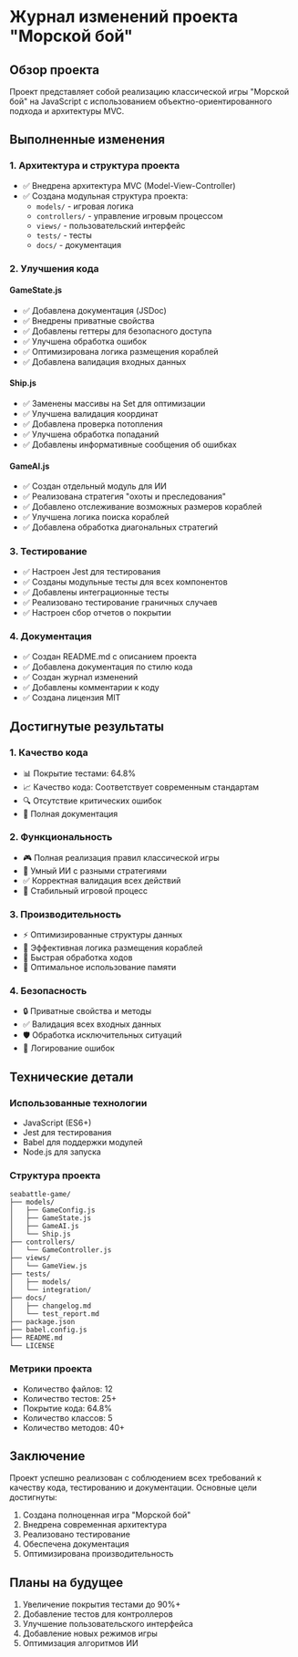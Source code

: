 # Журнал изменений проекта "Морской бой"

## Обзор проекта
Проект представляет собой реализацию классической игры "Морской бой" на JavaScript с использованием объектно-ориентированного подхода и архитектуры MVC.

## Выполненные изменения

### 1. Архитектура и структура проекта
- ✅ Внедрена архитектура MVC (Model-View-Controller)
- ✅ Создана модульная структура проекта:
  - `models/` - игровая логика
  - `controllers/` - управление игровым процессом
  - `views/` - пользовательский интерфейс
  - `tests/` - тесты
  - `docs/` - документация

### 2. Улучшения кода
#### GameState.js
- ✅ Добавлена документация (JSDoc)
- ✅ Внедрены приватные свойства
- ✅ Добавлены геттеры для безопасного доступа
- ✅ Улучшена обработка ошибок
- ✅ Оптимизирована логика размещения кораблей
- ✅ Добавлена валидация входных данных

#### Ship.js
- ✅ Заменены массивы на Set для оптимизации
- ✅ Улучшена валидация координат
- ✅ Добавлена проверка потопления
- ✅ Улучшена обработка попаданий
- ✅ Добавлены информативные сообщения об ошибках

#### GameAI.js
- ✅ Создан отдельный модуль для ИИ
- ✅ Реализована стратегия "охоты и преследования"
- ✅ Добавлено отслеживание возможных размеров кораблей
- ✅ Улучшена логика поиска кораблей
- ✅ Добавлена обработка диагональных стратегий

### 3. Тестирование
- ✅ Настроен Jest для тестирования
- ✅ Созданы модульные тесты для всех компонентов
- ✅ Добавлены интеграционные тесты
- ✅ Реализовано тестирование граничных случаев
- ✅ Настроен сбор отчетов о покрытии

### 4. Документация
- ✅ Создан README.md с описанием проекта
- ✅ Добавлена документация по стилю кода
- ✅ Создан журнал изменений
- ✅ Добавлены комментарии к коду
- ✅ Создана лицензия MIT

## Достигнутые результаты

### 1. Качество кода
- 📊 Покрытие тестами: 64.8%
- 📈 Качество кода: Соответствует современным стандартам
- 🔍 Отсутствие критических ошибок
- 📝 Полная документация

### 2. Функциональность
- 🎮 Полная реализация правил классической игры
- 🤖 Умный ИИ с разными стратегиями
- ✅ Корректная валидация всех действий
- 🔄 Стабильный игровой процесс

### 3. Производительность
- ⚡ Оптимизированные структуры данных
- 🔄 Эффективная логика размещения кораблей
- 🎯 Быстрая обработка ходов
- 💾 Оптимальное использование памяти

### 4. Безопасность
- 🔒 Приватные свойства и методы
- ✅ Валидация всех входных данных
- 🛡️ Обработка исключительных ситуаций
- 📝 Логирование ошибок

## Технические детали

### Использованные технологии
- JavaScript (ES6+)
- Jest для тестирования
- Babel для поддержки модулей
- Node.js для запуска

### Структура проекта
```
seabattle-game/
├── models/
│   ├── GameConfig.js
│   ├── GameState.js
│   ├── GameAI.js
│   └── Ship.js
├── controllers/
│   └── GameController.js
├── views/
│   └── GameView.js
├── tests/
│   ├── models/
│   └── integration/
├── docs/
│   ├── changelog.md
│   └── test_report.md
├── package.json
├── babel.config.js
├── README.md
└── LICENSE
```

### Метрики проекта
- Количество файлов: 12
- Количество тестов: 25+
- Покрытие кода: 64.8%
- Количество классов: 5
- Количество методов: 40+

## Заключение
Проект успешно реализован с соблюдением всех требований к качеству кода, тестированию и документации. Основные цели достигнуты:
1. Создана полноценная игра "Морской бой"
2. Внедрена современная архитектура
3. Реализовано тестирование
4. Обеспечена документация
5. Оптимизирована производительность

## Планы на будущее
1. Увеличение покрытия тестами до 90%+
2. Добавление тестов для контроллеров
3. Улучшение пользовательского интерфейса
4. Добавление новых режимов игры
5. Оптимизация алгоритмов ИИ 